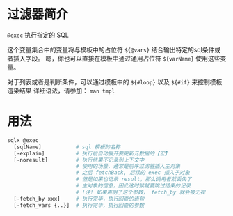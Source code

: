 # 过滤器简介

`@exec` 执行指定的 SQL

这个变量集合中的变量将与模板中的占位符 `${@vars}` 结合输出特定的sql条件或者插入字段。
嗯，你也可以直接在模板中通过通用占位符 `${varName}` 使用这些变量。

对于列表或者是判断条件，可以通过模板中的 `${#loop}` 以及  `${#if}` 来控制模板渲染结果
详细语法，请参加： `man tmpl`


# 用法

```bash
sqlx @exec 
  [sqlName]           # sql 模板的名称
  [-explain]          # 执行前自动展开要更新元数据的【宏】
  [-noresult]         # 执行结果不记录到上下文中
                      # 使用的场景，通常是前序过滤器插入主对象
                      # 之后 fetchBack, 后续的 exec 插入子对象
                      # 但是如果也记录 result，那么调用者就丢失了
                      # 主对象的信息，因此这时候就要跳过结果的记录
                      # !注! 如果声明了这个参数， fetch_by 就会被无视
  [-fetch_by xxx]     # 执行完毕，执行回查的语句
  [-fetch_vars {..}]  # 执行完毕，执行回查的参数
```


